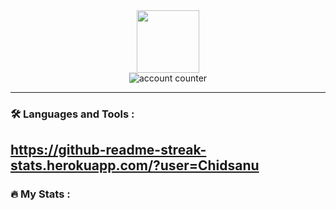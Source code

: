 
<div id="header" align="center">
  <img src="https://media.giphy.com/media/M9gbBd9nbDrOTu1Mqx/giphy.gif" width="100"/>
  <br>
  <img src="https://komarev.com/ghpvc/?username=Chidsanu&style=flat-square&color=blue" alt="account counter"/>
</div>

---

### :hammer_and_wrench: Languages and Tools :
https://github-readme-streak-stats.herokuapp.com/?user=Chidsanu
---

### :fire: My Stats :
